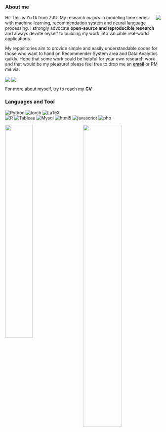 ### About me

<img align='right' src="https://github-readme-stats.vercel.app/api?username=AmazingDD&show_icons=true&theme=vue&hide_border=true">

Hi! This is Yu Di from ZJU. My research majors in modeling time series with machine learning, recommendation system and neural language processing. I strongly advocate **open-source and reproducible research** and always devote myself to building my work into valuable real-world applications.

My repositories aim to provide simple and easily understandable codes for those who want to hand on Recommender System area and Data Analytics quikly.
Hope that some work could be helpful for your own research work and that would be my pleasure! please feel free to drop me an [**email**](mailto:yudi2023@zju.edu.cn) or PM me via:

<a alt='LinkedIn' href='https://www.linkedin.com/in/yudimars/'><img align='center' src='https://img.shields.io/badge/LinkedIn-yudimars-blue?style=social&logo=linkedin'></a> <a alt='WeChat' href='https://github.com/AmazingDD/AmazingDD/blob/main/WechatIMG93.jpeg'><img align='center' src='https://img.shields.io/badge/WeChat-yd1172392977-blue?style=social&logo=wechat'></a>

For more about myself, try to reach my [**CV**](http://amazingdd.github.io/)

### Languages and Tool

![Python](https://img.shields.io/badge/python-3670A0?logo=python&logoColor=white) 
![torch](https://img.shields.io/badge/torch-EE4C2C?logo=pytorch&logoColor=white) 
![LaTeX](https://img.shields.io/badge/latex-%23008080.svg?logo=latex&logoColor=white) 	
![R](https://img.shields.io/badge/R-%23E34F26.svg?logo=R&logoColor=white&color=00bfff) 
![Tableau](https://img.shields.io/badge/Tableau-%2311AB00.svg?logo=Tableau&logoColor=white) 
![Mysql](https://img.shields.io/badge/MySQL-%234479A1?logo=mysql&logoColor=white)
![html5](https://img.shields.io/badge/html5-%23E34F26?style=flat&logo=html5&logoColor=white)
![javascriot](https://img.shields.io/badge/javascript-%23F7DF1E?logo=JavaScript&logoColor=white)
![php](https://img.shields.io/badge/php-%23777BB4?logo=php&logoColor=white)
<!-- ![Tableau](https://img.shields.io/badge/Tableau-%2311AB00.svg?style=for-the-badge&logo=Tableau&logoColor=white)  -->


<img align='left' width=42% src="https://github-readme-stats.vercel.app/api/top-langs/?username=AmazingDD&layout=compact&theme=vue&hide_border=True" />
<img align='right' width=50% src="https://github-readme-streak-stats.herokuapp.com?user=amazingDD&theme=vue&hide_border=true" />



